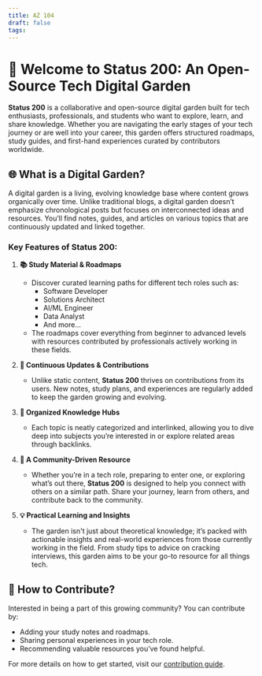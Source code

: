 ```yaml
---
title: AZ 104
draft: false
tags:
---
```

 
# 🌱 **Welcome to Status 200: An Open-Source Tech Digital Garden**

**Status 200** is a collaborative and open-source digital garden built for tech enthusiasts, professionals, and students who want to explore, learn, and share knowledge. Whether you are navigating the early stages of your tech journey or are well into your career, this garden offers structured roadmaps, study guides, and first-hand experiences curated by contributors worldwide.

## 🌐 **What is a Digital Garden?**

A digital garden is a living, evolving knowledge base where content grows organically over time. Unlike traditional blogs, a digital garden doesn’t emphasize chronological posts but focuses on interconnected ideas and resources. You’ll find notes, guides, and articles on various topics that are continuously updated and linked together.

### Key Features of **Status 200**:

1. **📚 Study Material & Roadmaps**
    
    - Discover curated learning paths for different tech roles such as:
        - Software Developer
        - Solutions Architect
        - AI/ML Engineer
        - Data Analyst
        - And more...
    - The roadmaps cover everything from beginner to advanced levels with resources contributed by professionals actively working in these fields.
2. **🔄 Continuous Updates & Contributions**
    
    - Unlike static content, **Status 200** thrives on contributions from its users. New notes, study plans, and experiences are regularly added to keep the garden growing and evolving.
3. **📂 Organized Knowledge Hubs**
    
    - Each topic is neatly categorized and interlinked, allowing you to dive deep into subjects you’re interested in or explore related areas through backlinks.
4. **🤝 A Community-Driven Resource**
    
    - Whether you’re in a tech role, preparing to enter one, or exploring what’s out there, **Status 200** is designed to help you connect with others on a similar path. Share your journey, learn from others, and contribute back to the community.
5. **💡 Practical Learning and Insights**
    
    - The garden isn't just about theoretical knowledge; it’s packed with actionable insights and real-world experiences from those currently working in the field. From study tips to advice on cracking interviews, this garden aims to be your go-to resource for all things tech.

## 🌟 **How to Contribute?**

Interested in being a part of this growing community? You can contribute by:

- Adding your study notes and roadmaps.
- Sharing personal experiences in your tech role.
- Recommending valuable resources you’ve found helpful.

For more details on how to get started, visit our [contribution guide](#).